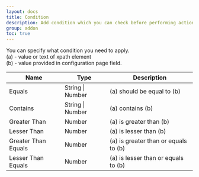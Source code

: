 ```yaml
---
layout: docs
title: Condition
description: Add condition which you can check before performing action
group: addon
toc: true
---
```


You can specify what condition you need to apply.<br/>
(a) - value or text of xpath element<br/>
(b) - value provided in configuration page field.

<table class="table">
  <thead>
    <tr>
      <th>Name</th>
      <th>Type</th>
      <th>Description</th>
    </tr>
  </thead>
  <tbody>
    <tr>
      <td>Equals</td>
      <td>String | Number</td>
      <td>(a) should be equal to (b)</td>
    </tr>
    <tr>
      <td>Contains</td>
      <td>String | Number</td>
      <td>(a) contains (b)</td>
    </tr>
    <tr>
      <td>Greater Than</td>
      <td>Number</td>
      <td>(a) is greater than (b)</td>
    </tr>
    <tr>
      <td>Lesser Than</td>
      <td>Number</td>
      <td>(a) is lesser than (b)</td>
    </tr>
    <tr>
      <td>Greater Than Equals</td>
      <td>Number</td>
      <td>(a) is greater than or equals to (b)</td>
    </tr>
    <tr>
      <td>Lesser Than Equals</td>
      <td>Number</td>
      <td>(a) is lesser than or equals to (b)</td>
    </tr>
  </tbody>
</table>